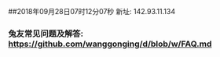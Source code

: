 ##2018年09月28日07时12分07秒 新址: 142.93.11.134
### 兔友常见问题及解答: https://github.com/wanggonging/d/blob/w/FAQ.md
